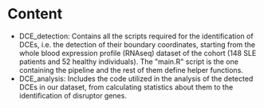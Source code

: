 # Content

- DCE_detection: Contains all the scripts required for the identification of DCEs, 
i.e. the detection of their boundary coordinates,
starting from the whole blood expression profile (RNAseq) dataset of the cohort (148 SLE patients and 52 healthy individuals).
The "main.R" script is the one containing the pipeline and the rest of them define helper functions.
- DCE_analysis: Includes the code utilized in the analysis of the detected DCEs in our dataset, 
from calculating statistics about them to the identification of disruptor genes.
